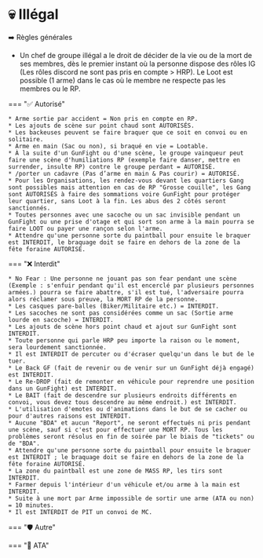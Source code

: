 # 💀 Illégal

➡️ Règles générales

* Un chef de groupe illégal a le droit de décider de la vie ou de la mort de ses membres, dès le premier instant où la personne dispose des rôles IG (Les rôles discord ne sont pas pris en compte > HRP). Le Loot est possible (1 arme) dans le cas où le membre ne respecte pas les membres ou le RP.

=== "✅ Autorisé"

    * Arme sortie par accident = Non pris en compte en RP.
    * Les ajouts de scène sur point chaud sont AUTORISÉS.
    * Les backeuses peuvent se faire braquer que ce soit en convoi ou en solitaire.
    * Arme en main (Sac ou non), si braqué en vie = Lootable.
    * À la suite d'un GunFight ou d'une scène, le groupe vainqueur peut faire une scène d'humiliations RP (exemple faire danser, mettre en surrender, insulte RP) contre le groupe perdant = AUTORISÉ.
    * /porter un cadavre (Pas d’arme en main & Pas courir) = AUTORISÉ.
    * Pour les Organisations, les rendez-vous devant les quartiers Gang sont possibles mais attention en cas de RP "Grosse couille", les Gang sont AUTORISÉS à faire des sommations voire GunFight pour protéger leur quartier, sans Loot à la fin. Les abus des 2 côtés seront sanctionnés.
    * Toutes personnes avec une sacoche ou un sac invisible pendant un GunFight ou une prise d'otage et qui sort son arme à la main pourra se faire LOOT ou payer une rançon selon l'arme.
    * Attendre qu'une personne sorte du paintball pour ensuite le braquer est INTERDIT, le braquage doit se faire en dehors de la zone de la fête foraine AUTORISÉ.

=== "❌ Interdit"

    * No Fear : Une personne ne jouant pas son fear pendant une scène (Exemple : s'enfuir pendant qu'il est encerclé par plusieurs personnes armées.) pourra se faire abattre, s'il est tué, l'adversaire pourra alors réclamer sous preuve, la MORT RP de la personne.
    * Les casques pare-balles (Biker/Militaire etc.) = INTERDIT.
    * Les sacoches ne sont pas considérées comme un sac (Sortie arme lourde en sacoche) = INTERDIT.
    * Les ajouts de scène hors point chaud et ajout sur GunFight sont INTERDIT.
    * Toute personne qui parle HRP peu importe la raison ou le moment, sera lourdement sanctionnée.
    * Il est INTERDIT de percuter ou d'écraser quelqu'un dans le but de le tuer.
    * Le Back GF (fait de revenir ou de venir sur un GunFight déjà engagé) est INTERDIT.
    * Le Re-DROP (fait de remonter en véhicule pour reprendre une position dans un GunFight) est INTERDIT.
    * Le BAIT (fait de descendre sur plusieurs endroits différents en convoi, vous devez tous descendre au même endroit.) est INTERDIT.
    * L'utilisation d'emotes ou d'animations dans le but de se cacher ou pour d'autres raisons est INTERDIT.
    * Aucune "BDA" et aucun "Report", ne seront effectués ni pris pendant une scène, sauf si c'est pour effectuer une MORT RP. Tous les problèmes seront résolus en fin de soirée par le biais de "tickets" ou de "BDA".
    * Attendre qu'une personne sorte du paintball pour ensuite le braquer est INTERDIT ; le braquage doit se faire en dehors de la zone de la fête foraine AUTORISÉ.
    * La zone du paintball est une zone de MASS RP, les tirs sont INTERDIT.
    * Farmer depuis l'intérieur d'un véhicule et/ou arme à la main est INTERDIT.
    * Suite à une mort par Arme impossible de sortir une arme (ATA ou non) = 10 minutes.
    * Il est INTERDIT de PIT un convoi de MC.

=== "🛡️ Autre"

=== "💊 ATA"

